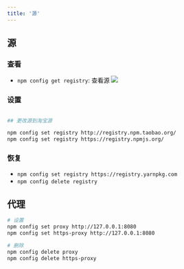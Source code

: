 ```yaml
---
title: '源'
---
```


## 源

### 查看

* `npm config get registry`: 查看源
![](https://ran-1303246897.cos.ap-guangzhou.myqcloud.com/www/markdown/20200120175355.png)

### 设置

```sh

## 更改源到淘宝源

npm config set registry http://registry.npm.taobao.org/
npm config set registry https://registry.npmjs.org/
```

### 恢复

* `npm config set registry https://registry.yarnpkg.com`
* `npm config delete registry`

## 代理

```sh
# 设置
npm config set proxy http://127.0.0.1:8080
npm config set https-proxy http://127.0.0.1:8080

# 删除
npm config delete proxy
npm config delete https-proxy
```
